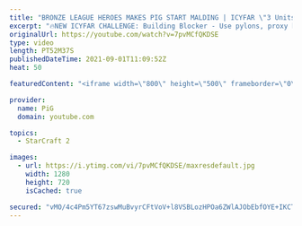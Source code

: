 ```yaml
---
title: "BRONZE LEAGUE HEROES MAKES PIG START MALDING | ICYFAR \"3 Units to Rule them All\" Compilation"
excerpt: "🔥NEW ICYFAR CHALLENGE: Building Blocker - Use pylons, proxy hatch, hatch cancel + evo chamber and floating buildings into people's bases to block key areas, scout and generally confuse your opponent . Send submissions to eonblu95@gmail.com as attachment AND only ICYFAR as the subject. Max 1 replay per"
originalUrl: https://youtube.com/watch?v=7pvMCfQKDSE
type: video
length: PT52M37S
publishedDateTime: 2021-09-01T11:09:52Z
heat: 50

featuredContent: "<iframe width=\"800\" height=\"500\" frameborder=\"0\" src=\"https://www.youtube.com/embed/7pvMCfQKDSE\" allow=\"accelerometer; autoplay; encrypted-media; gyroscope; picture-in-picture\" allowfullscreen></iframe>"

provider:
  name: PiG
  domain: youtube.com

topics:
  - StarCraft 2

images:
  - url: https://i.ytimg.com/vi/7pvMCfQKDSE/maxresdefault.jpg
    width: 1280
    height: 720
    isCached: true

secured: "vMO/4c4Pm5YT67zswMuBvyrCFtVoV+l8VSBLozHPOa6ZWlAJObEbfOYE+IKCTe6D7sHqKg/sSahYMrIXl0i6IyDp26INj2ZuY81EhhaV/7UNz4MGHJzVO/gh/EmIPGqzJccvIBYG/K/ZnSDgprkSGvuA7qwqhFWwT3iUkbpHEFize9CkHBW5bMqgoiVFrmyFtaFtagvzyS6lkpD/CB6UgOJIgeydxywbIfw4i4MIxxBzujw6OJJSv0pqq4t9fPwbDbO0YjPiguuy70V3W6vN0JftzlGrDUWIHwfi/2rh2OulUSc4Q8j44d6wE7A0sidmRNL+HAGbfQ+pQKoVWRE1LIMw2AKNNQV0RdGeZnNpSWplTp+AFGdM/v90TTLAi1J7xter0kgs2cd2q5VeIfbtlecZWnOIvxRwTysSC6vBSmU=;wIQFXqlXB/3haq0UaNYM5w=="
---
```


